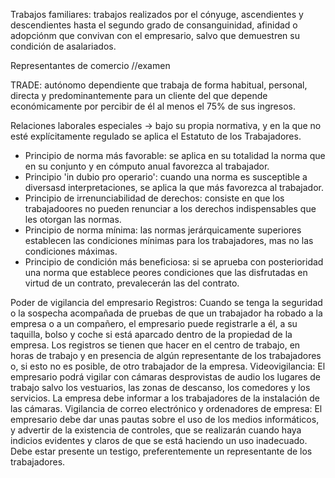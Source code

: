 Trabajos familiares: trabajos realizados por el cónyuge, ascendientes y descendientes hasta el segundo grado de consanguinidad, afinidad o adopciónm que convivan con el empresario, salvo que demuestren su condición de asalariados.

Representantes de comercio //examen

TRADE: autónomo dependiente que trabaja de forma habitual, personal, directa y predominantemente para un cliente del que depende económicamente por percibir de él al menos el 75% de sus ingresos.

Relaciones laborales especiales -> bajo su propia normativa, y en la que no esté explícitamente regulado se aplica el Estatuto de los Trabajadores.

- Principio de norma más favorable: se aplica en su totalidad la norma que en su conjunto y en cómputo anual favorezca al trabajador.
- Principio 'in dubio pro operario': cuando una norma es susceptible a diversasd interpretaciones, se aplica la que más favorezca al trabajador.
- Principio de irrenunciabilidad de derechos: consiste en que los trabajadoores no pueden renunciar a los derechos indispensables que les otorgan las normas.
- Principio de norma mínima: las normas jerárquicamente superiores establecen las condiciones mínimas para los trabajadores, mas no las condiciones máximas.
- Principio de condición más beneficiosa: si se aprueba con posterioridad una norma que establece peores condiciones que las disfrutadas en virtud de un contrato, prevalecerán las del contrato.

Poder de vigilancia del empresario
Registros: Cuando se tenga la seguridad o la sospecha acompañada de pruebas de que un trabajador ha robado a la empresa o a un compañero, el empresario puede registrarle a él, a su taquilla, bolso y coche si está aparcado dentro de la propiedad de la empresa. Los registros se tienen que hacer en el centro de trabajo, en horas de trabajo y en presencia de algún representante de los trabajadores o, si esto no es posible, de otro trabajador de la empresa.
Videovigilancia: El empresario podrá vigilar con cámaras desprovistas de audio los lugares de trabajo salvo los vestuarios, las zonas de descanso, los comedores y los servicios. La empresa debe informar a los trabajadores de la instalación de las cámaras.
Vigilancia de correo electrónico y ordenadores de empresa: El empresario debe  dar unas pautas sobre el uso de los medios informáticos, y advertir de la existencia de controles, que se realizarán cuando haya indicios evidentes y claros de que se está haciendo un uso inadecuado. Debe estar presente un testigo, preferentemente un representante de los trabajadores.